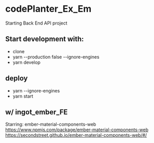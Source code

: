 # codePlanter_Ex_Em
Starting Back End API project

## Start development with:
- clone
- yarn --production false --ignore-engines
- yarn develop

## deploy
- yarn --ignore-engines
- yarn start

## w/ ingot_ember_FE

Starring:
ember-material-components-web
https://www.npmjs.com/package/ember-material-components-web
https://secondstreet.github.io/ember-material-components-web/#/
